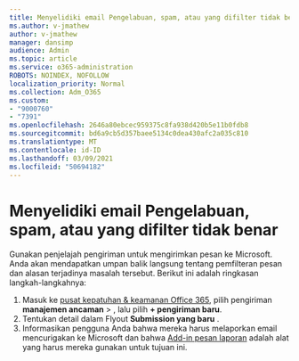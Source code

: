 ```yaml
---
title: Menyelidiki email Pengelabuan, spam, atau yang difilter tidak benar
ms.author: v-jmathew
author: v-jmathew
manager: dansimp
audience: Admin
ms.topic: article
ms.service: o365-administration
ROBOTS: NOINDEX, NOFOLLOW
localization_priority: Normal
ms.collection: Adm_O365
ms.custom:
- "9000760"
- "7391"
ms.openlocfilehash: 2646a80ebcec959375c8fa938d420b5e11b0fdb8
ms.sourcegitcommit: bd6a9cb5d357baee5134c0dea430afc2a035c810
ms.translationtype: MT
ms.contentlocale: id-ID
ms.lasthandoff: 03/09/2021
ms.locfileid: "50694182"
---
```

# <a name="investigate-phishing-spam-or-incorrectly-filtered-email"></a>Menyelidiki email Pengelabuan, spam, atau yang difilter tidak benar

Gunakan penjelajah pengiriman untuk mengirimkan pesan ke Microsoft. Anda akan mendapatkan umpan balik langsung tentang pemfilteran pesan dan alasan terjadinya masalah tersebut. Berikut ini adalah ringkasan langkah-langkahnya:

1. Masuk ke [pusat kepatuhan & keamanan Office 365](https://go.microsoft.com/fwlink/p/?linkid=2077143), pilih pengiriman **manajemen ancaman**  >  , lalu pilih **+ pengiriman baru**.
2. Tentukan detail dalam Flyout **Submission yang baru** .
3. Informasikan pengguna Anda bahwa mereka harus melaporkan email mencurigakan ke Microsoft dan bahwa [Add-in pesan laporan](https://go.microsoft.com/fwlink/?linkid=2092385) adalah alat yang harus mereka gunakan untuk tujuan ini.
